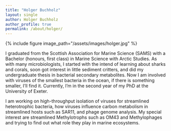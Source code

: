 ```yaml
---
title: "Holger Buchholz"
layout: single
author: Holger Buchholz
author_profile: true
permalink: /about/holger/
---
```

{% include figure image_path="/assets/images/holger.jpg" %}

I graduated from the Scottish Association for Marine Science (SAMS) with a Bachelor (honours, first class) in Marine Science with Arctic Studies. As with many microbiologists, I started with the intend of learning about sharks and corals, soon got interest in little sediment critters, and did my undergraduate thesis in bacterial secondary metabolites. Now I am involved with viruses of the smallest bacteria in the ocean, if there is something smaller, I’ll find it. Currently, I’m in the second year of my PhD at the University of Exeter.

I am working on high-throughput isolation of viruses for streamlined heterotrophic bacteria, how viruses influence carbon metabolism in streamlined hosts such as SAR11, and phage genome analysis. My special interest are streamlined Methylotrophs such as OM43 and Methylophages and trying to find out what role they play in marine ecosystems.
